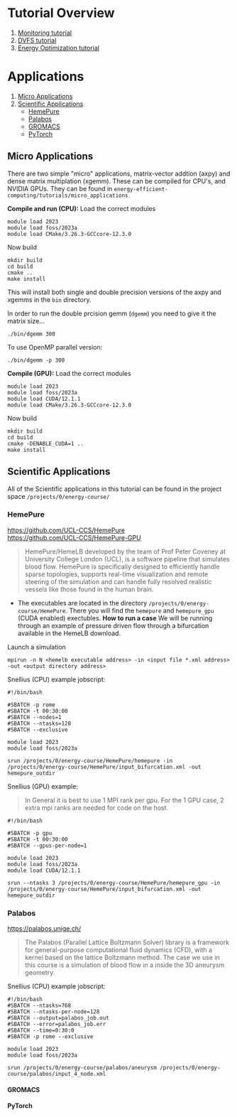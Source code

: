 # Tutorial Overview

1. [Monitoring tutorial](monitoring/README.md)
2. [DVFS tutorial](dvfs/README.md)
3. [Energy Optimization tutorial](policies/README.md)


# Applications

1. [Micro Applications](#micro-applications)
2. [Scientific Applications](#scientific-applications)
   - [HemePure](#hemepure)
   - [Palabos](#Palabos)
   - [GROMACS](#GROMACS)
   - [PyTorch](#PyTorch)


## Micro Applications
There are two simple "micro" applications, matrix-vector addtion (axpy) and dense matrix multiplation (xgemm). These can be compiled for CPU's, and NVIDIA GPUs. They can be found in `energy-efficient-computing/tutorials/micro_applications`

**Compile and run (CPU):**
Load the correct modules
```
module load 2023 
module load foss/2023a
module load CMake/3.26.3-GCCcore-12.3.0
```
Now build
```
mkdir build
cd build
cmake ..
make install
```
This will install both single and double precision versions of the axpy and xgemms in the `bin` directory.

In order to run the double prcision gemm (`dgemm`) you need to give it the matrix size...
```
./bin/dgemm 300
```
To use OpenMP parallel version:
```
./bin/dgemm -p 300
```

**Compile (GPU):**
Load the correct modules
```
module load 2023 
module load foss/2023a
module load CUDA/12.1.1
module load CMake/3.26.3-GCCcore-12.3.0
```
Now build
```
mkdir build
cd build
cmake -DENABLE_CUDA=1 ..
make install
```


## Scientific Applications
All of the Scientific applications in this tutorial can be found in the project space `/projects/0/energy-course/`
### HemePure
https://github.com/UCL-CCS/HemePure  
https://github.com/UCL-CCS/HemePure-GPU
> HemePure/HemeLB developed by the team of Prof Peter Coveney at University College London (UCL), is a software pipeline that simulates blood flow. HemePure is specifically designed to efficiently handle sparse topologies, supports real-time visualization and remote steering of the simulation and can handle fully resolved realistic vessels like those found in the human brain.

* The executables are located in the directory `/projects/0/energy-course/HemePure`. There you will find the `hemepure` and `hemepure_gpu` (CUDA enabled) exectubles.
**How to run a case**
We will be running through an example of pressure driven flow through a bifurcation available in the HemeLB download.

Launch a simulation
```
mpirun -n N <hemelb executable address> -in <input file *.xml address> -out <output directory address>
```

Snellius (CPU) example jobscript:
```
#!/bin/bash

#SBATCH -p rome
#SBATCH -t 00:30:00
#SBATCH --nodes=1
#SBATCH --ntasks=128
#SBATCH --exclusive

module load 2023
module load foss/2023a

srun /projects/0/energy-course/HemePure/hemepure -in /projects/0/energy-course/HemePure/input_bifurcation.xml -out hemepure_outdir
```
Snellius (GPU) example:
> In General it is best to use 1 MPI rank per gpu. For the 1 GPU case, 2 extra mpi ranks are needed for code on the host.
```
#!/bin/bash                                                                    

#SBATCH -p gpu                                                                 
#SBATCH -t 00:30:00                                                            
#SBATCH --gpus-per-node=1                                                      

module load 2023
module load foss/2023a
module load CUDA/12.1.1

srun --ntasks 3 /projects/0/energy-course/HemePure/hemepure_gpu -in /projects/0/energy-course/HemePure/input_bifurcation.xml -out hemepure_outdir
```

### Palabos
https://palabos.unige.ch/
> The Palabos (Parallel Lattice Boltzmann Solver) library is a framework for general-purpose computational fluid dynamics (CFD), with a kernel based on the lattice Boltzmann method. The case we use in this course is a simulation of blood flow in a inside the 3D aneurysm geometry.

Snellius (CPU) example jobscript:
```
#!/bin/bash
#SBATCH --ntasks=768
#SBATCH --ntasks-per-node=128
#SBATCH --output=palabos_job.out
#SBATCH --error=palabos_job.err
#SBATCH --time=0:30:0
#SBATCH -p rome --exclusive

module load 2023
module load foss/2023a

srun /projects/0/energy-course/palabos/aneurysm /projects/0/energy-course/palabos/input_4_node.xml

```



#### GROMACS
#### PyTorch